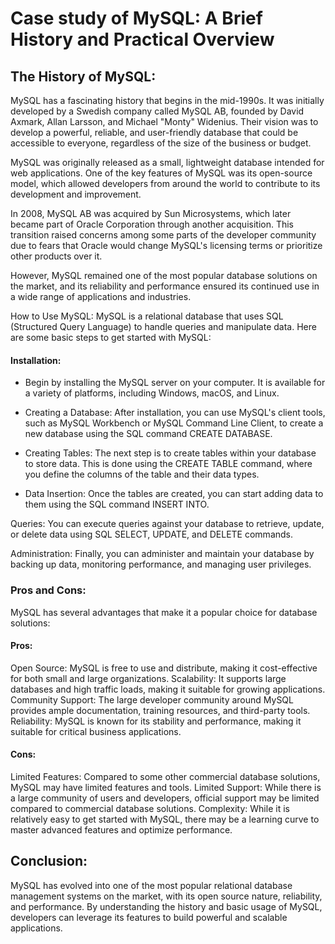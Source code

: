 # Case study of MySQL: A Brief History and Practical Overview

## The History of MySQL:

MySQL has a fascinating history that begins in the mid-1990s. It was initially developed by a Swedish company called MySQL AB, founded by David Axmark, Allan Larsson, and Michael "Monty" Widenius. Their vision was to develop a powerful, reliable, and user-friendly database that could be accessible to everyone, regardless of the size of the business or budget.

MySQL was originally released as a small, lightweight database intended for web applications. One of the key features of MySQL was its open-source model, which allowed developers from around the world to contribute to its development and improvement.

In 2008, MySQL AB was acquired by Sun Microsystems, which later became part of Oracle Corporation through another acquisition. This transition raised concerns among some parts of the developer community due to fears that Oracle would change MySQL's licensing terms or prioritize other products over it.

However, MySQL remained one of the most popular database solutions on the market, and its reliability and performance ensured its continued use in a wide range of applications and industries.

How to Use MySQL:
MySQL is a relational database that uses SQL (Structured Query Language) to handle queries and manipulate data. Here are some basic steps to get started with MySQL:

#### Installation: 

- Begin by installing the MySQL server on your computer. It is available for a variety of platforms, including Windows, macOS, and Linux.

- Creating a Database: After installation, you can use MySQL's client tools, such as MySQL Workbench or MySQL Command Line Client, to create a new database using the SQL command CREATE DATABASE.

- Creating Tables: The next step is to create tables within your database to store data. This is done using the CREATE TABLE command, where you define the columns of the table and their data types.

- Data Insertion: Once the tables are created, you can start adding data to them using the SQL command INSERT INTO.

Queries: You can execute queries against your database to retrieve, update, or delete data using SQL SELECT, UPDATE, and DELETE commands.

Administration: Finally, you can administer and maintain your database by backing up data, monitoring performance, and managing user privileges.

### Pros and Cons:

MySQL has several advantages that make it a popular choice for database solutions:

#### Pros:

Open Source: MySQL is free to use and distribute, making it cost-effective for both small and large organizations.
Scalability: It supports large databases and high traffic loads, making it suitable for growing applications.
Community Support: The large developer community around MySQL provides ample documentation, training resources, and third-party tools.
Reliability: MySQL is known for its stability and performance, making it suitable for critical business applications.

#### Cons:

Limited Features: Compared to some other commercial database solutions, MySQL may have limited features and tools.
Limited Support: While there is a large community of users and developers, official support may be limited compared to commercial database solutions.
Complexity: While it is relatively easy to get started with MySQL, there may be a learning curve to master advanced features and optimize performance.
## Conclusion:

MySQL has evolved into one of the most popular relational database management systems on the market, with its open source nature, reliability, and performance. By understanding the history and basic usage of MySQL, developers can leverage its features to build powerful and scalable applications.